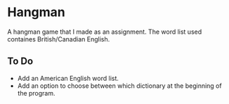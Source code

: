 # Hangman

A hangman game that I made as an assignment. The word list used containes British/Canadian English.


## **To Do**

- Add an American English word list.
- Add an option to choose between which dictionary at the beginning of the program.
